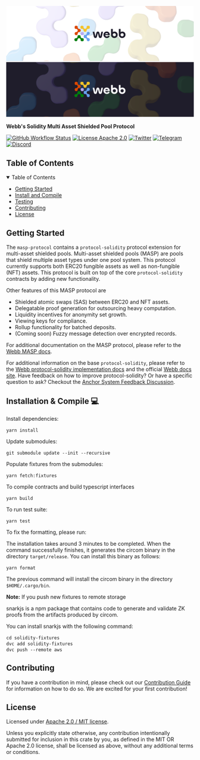 <div align="center">
<a href="https://www.webb.tools/">

  ![Webb Logo](./.github/assets/webb_banner_light.png#gh-light-mode-only)
  ![Webb Logo](./.github/assets/webb_banner_dark.png#gh-dark-mode-only)
  </a>
</div>
<p align="left">
    <strong>Webb's Solidity Multi Asset Shielded Pool Protocol</strong>
</p>

[![GitHub Workflow Status](https://img.shields.io/github/actions/workflow/status/webb-tools/masp-protocol/check.yml?branch=main&style=flat-square)](https://github.com/webb-tools/masp-protocol/actions) [![License Apache 2.0](https://img.shields.io/badge/License-Apache%202.0-blue.svg?style=flat-square)](https://www.apache.org/licenses/LICENSE-2.0) [![Twitter](https://img.shields.io/twitter/follow/webbprotocol.svg?style=flat-square&label=Twitter&color=1DA1F2)](https://twitter.com/webbprotocol) [![Telegram](https://img.shields.io/badge/Telegram-gray?logo=telegram)](https://t.me/webbprotocol) [![Discord](https://img.shields.io/discord/833784453251596298.svg?style=flat-square&label=Discord&logo=discord)](https://discord.gg/cv8EfJu3Tn)


<!-- TABLE OF CONTENTS -->
<h2 id="table-of-contents" style=border:0!important> Table of Contents</h2>

<details open="open">
  <summary>Table of Contents</summary>
  <ul>
    <li><a href="#start"> Getting Started</a></li>
    <li><a href="#compile">Install and Compile</a></li>
    <li><a href="#test">Testing</a></li>
    <li><a href="#contribute">Contributing</a></li>
    <li><a href="#license">License</a></li>
  </ul>  
</details>

<h2 id="start"> Getting Started </h2>

The `masp-protocol` contains a `protocol-solidity` protocol extension for multi-asset shielded pools. Multi-asset shielded pools (MASP) are pools that shield multiple asset types under one pool system. This protocol currently supports both ERC20 fungible assets as well as non-fungible (NFT) assets. This protocol is built on top of the core `protocol-solidity` contracts by adding new functionality.

Other features of this MASP protocol are
- Shielded atomic swaps (SAS) between ERC20 and NFT assets.
- Delegatable proof generation for outsourcing heavy computation.
- Liquidity incentives for anonymity set growth.
- Viewing keys for compliance.
- Rollup functionality for batched deposits.
- (Coming soon) Fuzzy message detection over encrypted records.

For additional documentation on the MASP protocol, please refer to the [Webb MASP docs](https://docs.webb.tools/docs/protocols/masp/overview/).

For additional information on the base `protocol-solidity`, please refer to the [Webb protocol-solidity implementation docs](https://webb-tools.github.io/protocol-solidity/) and the official [Webb docs site](http://docs.webb.tools/). Have feedback on how to improve protocol-solidity? Or have a specific question to ask? Checkout the [Anchor System Feedback Discussion](https://github.com/webb-tools/feedback/discussions/categories/anchor-protocol).

<h2 id="compile"> Installation & Compile 💻 </h2>

Install dependencies: 

```
yarn install 
```

Update submodules:

```
git submodule update --init --recursive
```

Populate fixtures from the submodules:

```
yarn fetch:fixtures
```

To compile contracts and build typescript interfaces

```
yarn build
```

To run test suite:

```
yarn test
```

To fix the formatting, please run:

The installation takes around 3 minutes to be completed. When the command successfully finishes, it generates the circom binary in the directory `target/release`. You can install this binary as follows:
```
yarn format
```
The previous command will install the circom binary in the directory `$HOME/.cargo/bin`.

**Note:** If you push new fixtures to remote storage

snarkjs is a npm package that contains code to generate and validate ZK proofs from the artifacts produced by circom.

You can install snarkjs with the following command:
```
cd solidity-fixtures
dvc add solidity-fixtures
dvc push --remote aws
```

<h2 id="contribute"> Contributing </h2>

If you have a contribution in mind, please check out our [Contribution Guide](./.github/CONTRIBUTING.md) for information on how to do so. We are excited for your first contribution!

<h2 id="license"> License </h2>

Licensed under <a href="LICENSE">Apache 2.0 / MIT license</a>.

Unless you explicitly state otherwise, any contribution intentionally submitted for inclusion in this crate by you, as defined in the MIT OR Apache 2.0 license, shall be licensed as above, without any additional terms or conditions.
